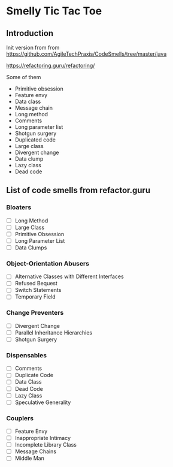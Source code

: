 # Smelly Tic Tac Toe

## Introduction
Init version from from https://github.com/AgileTechPraxis/CodeSmells/tree/master/java

https://refactoring.guru/refactoring/

Some of them

* Primitive obsession
* Feature envy
* Data class
* Message chain
* Long method
* Comments
* Long parameter list
* Shotgun surgery
* Duplicated code
* Large class
* Divergent change
* Data clump
* Lazy class
* Dead code

## List of code smells from refactor.guru

### Bloaters
- [ ] Long Method
- [ ] Large Class
- [ ] Primitive Obsession
- [ ] Long Parameter List
- [ ] Data Clumps

### Object-Orientation Abusers
- [ ] Alternative Classes with Different Interfaces
- [ ] Refused Bequest
- [ ] Switch Statements
- [ ] Temporary Field

### Change Preventers
- [ ] Divergent Change
- [ ] Parallel Inheritance Hierarchies
- [ ] Shotgun Surgery

### Dispensables
- [ ] Comments
- [ ] Duplicate Code
- [ ] Data Class
- [ ] Dead Code
- [ ] Lazy Class
- [ ] Speculative Generality

### Couplers
- [ ] Feature Envy
- [ ] Inappropriate Intimacy
- [ ] Incomplete Library Class
- [ ] Message Chains
- [ ] Middle Man